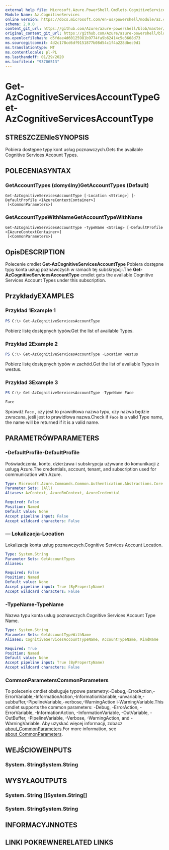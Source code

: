 ```yaml
---
external help file: Microsoft.Azure.PowerShell.Cmdlets.CognitiveServices.dll-Help.xml
Module Name: Az.CognitiveServices
online version: https://docs.microsoft.com/en-us/powershell/module/az.cognitiveservices/get-azcognitiveservicesaccounttype
schema: 2.0.0
content_git_url: https://github.com/Azure/azure-powershell/blob/master/src/CognitiveServices/CognitiveServices/help/Get-AzCognitiveServicesAccountType.md
original_content_git_url: https://github.com/Azure/azure-powershell/blob/master/src/CognitiveServices/CognitiveServices/help/Get-AzCognitiveServicesAccountType.md
ms.openlocfilehash: d5fdae4d60125981b9774fa9b62414c5e3608d73
ms.sourcegitcommit: 4d2c178cd6df9151877b08d54c1f4a228dbec9d1
ms.translationtype: MT
ms.contentlocale: pl-PL
ms.lasthandoff: 01/29/2020
ms.locfileid: "93706513"
---
```

# <span data-ttu-id="cc261-101">Get-AzCognitiveServicesAccountType</span><span class="sxs-lookup"><span data-stu-id="cc261-101">Get-AzCognitiveServicesAccountType</span></span>

## <span data-ttu-id="cc261-102">STRESZCZENIe</span><span class="sxs-lookup"><span data-stu-id="cc261-102">SYNOPSIS</span></span>
<span data-ttu-id="cc261-103">Pobiera dostępne typy kont usług poznawczych.</span><span class="sxs-lookup"><span data-stu-id="cc261-103">Gets the available Cognitive Services Account Types.</span></span>

## <span data-ttu-id="cc261-104">POLECENIA</span><span class="sxs-lookup"><span data-stu-id="cc261-104">SYNTAX</span></span>

### <span data-ttu-id="cc261-105">GetAccountTypes (domyślny)</span><span class="sxs-lookup"><span data-stu-id="cc261-105">GetAccountTypes (Default)</span></span>
```
Get-AzCognitiveServicesAccountType [-Location <String>] [-DefaultProfile <IAzureContextContainer>]
 [<CommonParameters>]
```

### <span data-ttu-id="cc261-106">GetAccountTypeWithName</span><span class="sxs-lookup"><span data-stu-id="cc261-106">GetAccountTypeWithName</span></span>
```
Get-AzCognitiveServicesAccountType -TypeName <String> [-DefaultProfile <IAzureContextContainer>]
 [<CommonParameters>]
```

## <span data-ttu-id="cc261-107">Opis</span><span class="sxs-lookup"><span data-stu-id="cc261-107">DESCRIPTION</span></span>
<span data-ttu-id="cc261-108">Polecenie cmdlet **Get-AzCognitiveServicesAccountType** Pobiera dostępne typy konta usług poznawczych w ramach tej subskrypcji.</span><span class="sxs-lookup"><span data-stu-id="cc261-108">The **Get-AzCognitiveServicesAccountType** cmdlet gets the available Cognitive Services Account Types under this subscription.</span></span>

## <span data-ttu-id="cc261-109">Przykłady</span><span class="sxs-lookup"><span data-stu-id="cc261-109">EXAMPLES</span></span>

### <span data-ttu-id="cc261-110">Przykład 1</span><span class="sxs-lookup"><span data-stu-id="cc261-110">Example 1</span></span>
```powershell
PS C:\> Get-AzCognitiveServicesAccountType
```

<span data-ttu-id="cc261-111">Pobierz listę dostępnych typów.</span><span class="sxs-lookup"><span data-stu-id="cc261-111">Get the list of available Types.</span></span>

### <span data-ttu-id="cc261-112">Przykład 2</span><span class="sxs-lookup"><span data-stu-id="cc261-112">Example 2</span></span>
```powershell
PS C:\> Get-AzCognitiveServicesAccountType -Location westus
```

<span data-ttu-id="cc261-113">Pobierz listę dostępnych typów w zachód.</span><span class="sxs-lookup"><span data-stu-id="cc261-113">Get the list of available Types in westus.</span></span>

### <span data-ttu-id="cc261-114">Przykład 3</span><span class="sxs-lookup"><span data-stu-id="cc261-114">Example 3</span></span>
```powershell
PS C:\> Get-AzCognitiveServicesAccountType -TypeName Face

Face
```

<span data-ttu-id="cc261-115">Sprawdź `Face` , czy jest to prawidłowa nazwa typu, czy nazwa będzie zwracana, jeśli jest to prawidłowa nazwa.</span><span class="sxs-lookup"><span data-stu-id="cc261-115">Check if `Face` is a valid Type name, the name will be returned if it is a valid name.</span></span>

## <span data-ttu-id="cc261-116">PARAMETRÓW</span><span class="sxs-lookup"><span data-stu-id="cc261-116">PARAMETERS</span></span>

### <span data-ttu-id="cc261-117">-DefaultProfile</span><span class="sxs-lookup"><span data-stu-id="cc261-117">-DefaultProfile</span></span>
<span data-ttu-id="cc261-118">Poświadczenia, konto, dzierżawa i subskrypcja używane do komunikacji z usługą Azure.</span><span class="sxs-lookup"><span data-stu-id="cc261-118">The credentials, account, tenant, and subscription used for communication with Azure.</span></span>

```yaml
Type: Microsoft.Azure.Commands.Common.Authentication.Abstractions.Core.IAzureContextContainer
Parameter Sets: (All)
Aliases: AzContext, AzureRmContext, AzureCredential

Required: False
Position: Named
Default value: None
Accept pipeline input: False
Accept wildcard characters: False
```

### <span data-ttu-id="cc261-119">— Lokalizacja</span><span class="sxs-lookup"><span data-stu-id="cc261-119">-Location</span></span>
<span data-ttu-id="cc261-120">Lokalizacja konta usług poznawczych.</span><span class="sxs-lookup"><span data-stu-id="cc261-120">Cognitive Services Account Location.</span></span>

```yaml
Type: System.String
Parameter Sets: GetAccountTypes
Aliases:

Required: False
Position: Named
Default value: None
Accept pipeline input: True (ByPropertyName)
Accept wildcard characters: False
```

### <span data-ttu-id="cc261-121">-TypeName</span><span class="sxs-lookup"><span data-stu-id="cc261-121">-TypeName</span></span>
<span data-ttu-id="cc261-122">Nazwa typu konta usług poznawczych.</span><span class="sxs-lookup"><span data-stu-id="cc261-122">Cognitive Services Account Type Name.</span></span>

```yaml
Type: System.String
Parameter Sets: GetAccountTypeWithName
Aliases: CognitiveServicesAccountTypeName, AccountTypeName, KindName

Required: True
Position: Named
Default value: None
Accept pipeline input: True (ByPropertyName)
Accept wildcard characters: False
```

### <span data-ttu-id="cc261-123">CommonParameters</span><span class="sxs-lookup"><span data-stu-id="cc261-123">CommonParameters</span></span>
<span data-ttu-id="cc261-124">To polecenie cmdlet obsługuje typowe parametry:-Debug,-ErrorAction,-ErrorVariable,-InformationAction,-InformationVariable,-unvariable,-subbuffer,-PipelineVariable,-verbose,-WarningAction i-WarningVariable.</span><span class="sxs-lookup"><span data-stu-id="cc261-124">This cmdlet supports the common parameters: -Debug, -ErrorAction, -ErrorVariable, -InformationAction, -InformationVariable, -OutVariable, -OutBuffer, -PipelineVariable, -Verbose, -WarningAction, and -WarningVariable.</span></span> <span data-ttu-id="cc261-125">Aby uzyskać więcej informacji, zobacz [about_CommonParameters](https://go.microsoft.com/fwlink/?LinkID=113216).</span><span class="sxs-lookup"><span data-stu-id="cc261-125">For more information, see [about_CommonParameters](https://go.microsoft.com/fwlink/?LinkID=113216).</span></span>

## <span data-ttu-id="cc261-126">WEJŚCIOWE</span><span class="sxs-lookup"><span data-stu-id="cc261-126">INPUTS</span></span>

### <span data-ttu-id="cc261-127">System. String</span><span class="sxs-lookup"><span data-stu-id="cc261-127">System.String</span></span>

## <span data-ttu-id="cc261-128">WYSYŁA</span><span class="sxs-lookup"><span data-stu-id="cc261-128">OUTPUTS</span></span>

### <span data-ttu-id="cc261-129">System. String []</span><span class="sxs-lookup"><span data-stu-id="cc261-129">System.String[]</span></span>

### <span data-ttu-id="cc261-130">System. String</span><span class="sxs-lookup"><span data-stu-id="cc261-130">System.String</span></span>

## <span data-ttu-id="cc261-131">INFORMACYJN</span><span class="sxs-lookup"><span data-stu-id="cc261-131">NOTES</span></span>

## <span data-ttu-id="cc261-132">LINKI POKREWNE</span><span class="sxs-lookup"><span data-stu-id="cc261-132">RELATED LINKS</span></span>
